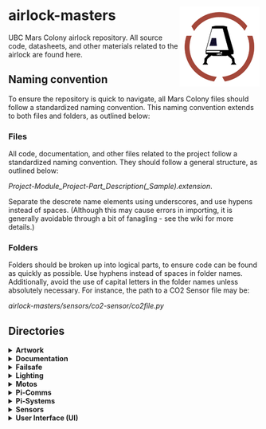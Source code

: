 # airlock-masters <img align="right" src="artwork/ubcmc-logo-transparent_small.png">
UBC Mars Colony airlock repository. All source code, datasheets, and other materials related to the airlock are found here.

## Naming convention
To ensure the repository is quick to navigate, all Mars Colony files should follow a standardized naming convention. This naming convention extends to both files and folders, as outlined below:

### Files
All code, documentation, and other files related to the project follow a standardized naming convention. They should follow a general structure, as outlined below:

*Project-Module_Project-Part_Description(_Sample).extension*.

Separate the descrete name elements using underscores, and use hypens instead of spaces. (Although this may cause errors in importing, it is generally avoidable through a bit of fanagling - see the wiki for more details.)

### Folders
Folders should be broken up into logical parts, to ensure code can be found as quickly as possible. Use hyphens instead of spaces in folder names. Additionally, avoid the use of capital letters in the folder names unless absolutely necessary. For instance, the path to a CO2 Sensor file may be:

*airlock-masters/sensors/co2-sensor/co2file.py*

## Directories
<details>
<summary><b>Artwork</b></summary>
  Contains all visuals used in the repository. See wiki for information on how to use them.</br>
</details>

<details>
  <summary><b>Documentation</b></summary>
  Contains documentation, datasheets and more for hardware and software used in the project. </br>
</details>

<details>
<summary><b>Failsafe</b></summary>
  Contains the code used to process sensor data on the Arduino board and send it via I2C to the main Raspberry Pi system. /br>
</details>

<details>
<summary><b>Lighting</b></summary>
  Contains code and data about lighting systems in the airlock. /br>
</details>

<details>
<summary><b>Motos</b></summary>
  Contains code and data about the motors in the airlock. /br>
</details>

<details>
<summary><b>Pi-Comms</b></summary>
   Contains the code used by the Raspberry Pi to process and store sensor data received from the Arduino. </br>
</details>

<details>
<summary><b>Pi-Systems</b></summary>
   Contains code used by the Raspberry Pi to run services within the airlock. Such services may include pressurization, lighting and door management. </br>
</details>

<details>
<summary><b>Sensors</b></summary>
   Contains embedded systems code related to sensor functionality. </br>
</details>

<details>
<summary><b>User Interface (UI)</b></summary>
   Contains code and outlines of on-airlock user interface systems.</br>
</details>
